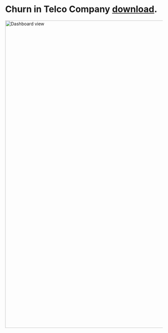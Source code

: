 
# Churn in Telco Company [download](https://github.com/ManuelMebrat/TELCO_CHURNING/blob/cc0d7fcfe93ce760ee9a63fad8b8a045886b4eba/Churn_Files/PowerBi%20Dashboard/Churn%20dashboard.pbix).
<img width="981" alt="Dashboard view" src="https://github.com/user-attachments/assets/4476e002-d4a0-4850-97a2-654b33b51cd1">
